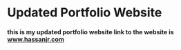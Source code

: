 # Updated Portfolio Website
#### this is my updated portfolio website link to the website is www.hassanjr.com
